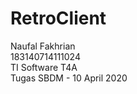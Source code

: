 # RetroClient

Naufal Fakhrian <br>
183140714111024 <br>
TI Software T4A <br>
Tugas SBDM - 10 April 2020
